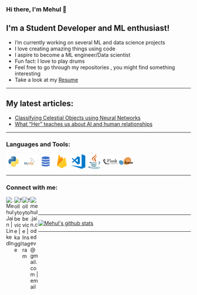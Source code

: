 ### Hi there, I'm Mehul  👋

## I'm a Student Developer and ML enthusiast!

-  I’m currently working on several ML and data science projects 
-  I love creating amazing things using code 
-  I aspire to become a ML engineer/Data scientist
-  Fun fact: I love to play drums
-  Feel free to go through my repositories , you might find something interesting
- Take a look at my [Resume](https://drive.google.com/file/d/1vbcuKjPuQY8zT0PKgDMFSkhcCgWYg9Pt/view?usp=sharing)

---
## My latest articles:
<!-- BLOG-POST-LIST:START -->
- [Classifying Celestial Objects using Neural Networks](https://medium.com/@mehul_jain/classifying-celestial-objects-using-neural-networks-7495a1aac0c?source=rss-f38f344b8dec------2)
- [What “Her” teaches us about AI and human relationships](https://medium.com/@mehul_jain/what-her-teaches-us-about-ai-and-human-relationships-195dae72309?source=rss-f38f344b8dec------2)
<!-- BLOG-POST-LIST:END -->

---

### Languages and Tools:

<code><img height="40" src="https://raw.githubusercontent.com/github/explore/80688e429a7d4ef2fca1e82350fe8e3517d3494d/topics/python/python.png"></code>
<code><img height="40" src="https://raw.githubusercontent.com/github/explore/80688e429a7d4ef2fca1e82350fe8e3517d3494d/topics/mysql/mysql.png"></code>
<code><img height="40" src="https://raw.githubusercontent.com/github/explore/80688e429a7d4ef2fca1e82350fe8e3517d3494d/topics/sql/sql.png"></code>
<code><img height="40" src="https://raw.githubusercontent.com/github/explore/80688e429a7d4ef2fca1e82350fe8e3517d3494d/topics/firebase/firebase.png"></code>
<code><img height="40" src="https://raw.githubusercontent.com/github/explore/80688e429a7d4ef2fca1e82350fe8e3517d3494d/topics/visual-studio-code/visual-studio-code.png"></code>
<code><img height="40" src="https://raw.githubusercontent.com/github/explore/80688e429a7d4ef2fca1e82350fe8e3517d3494d/topics/java/java.png"></code>
<code><img height="40" src="https://raw.githubusercontent.com/github/explore/80688e429a7d4ef2fca1e82350fe8e3517d3494d/topics/flask/flask.png"></code>
<code><img height="40" src="https://raw.githubusercontent.com/github/explore/80688e429a7d4ef2fca1e82350fe8e3517d3494d/topics/scikit-learn/scikit-learn.png"></code>

---

### Connect with me:

[<img align="left" alt="Mehul Jain | LinkedIn" width="22px" src="https://cdn.jsdelivr.net/npm/simple-icons@v3/icons/linkedin.svg" />][linkedin]
[<img align="left" alt="follytobevice | kaggle" width="22px" src="https://cdn.jsdelivr.net/npm/simple-icons@v3/icons/kaggle.svg" />][kaggle]
[<img align="left" alt="follytobevice | Instagram" width="22px" src="https://cdn.jsdelivr.net/npm/simple-icons@v3/icons/instagram.svg" />][instagram]
[<img align="left" alt="mehul.jain.codedev@gmail.com | email" width="22px" src="https://cdn.jsdelivr.net/npm/simple-icons@v3/icons/gmail.svg" />][email]

<br />
<br />

---

[![Mehul's github stats](https://github-readme-stats.mehulfollytobevice.vercel.app/api?username=mehulfollytobevice)](https://github.com/mehulfollytobevice/github-readme-stats)

---
[kaggle]: https://www.kaggle.com/follytobevice
[linkedin]: https://www.linkedin.com/in/mehul-jain-91a26a194
[instagram]: https://www.instagram.com/follytobevice/
[email]: mailto:mehul.jain.codedev@gmail.com
